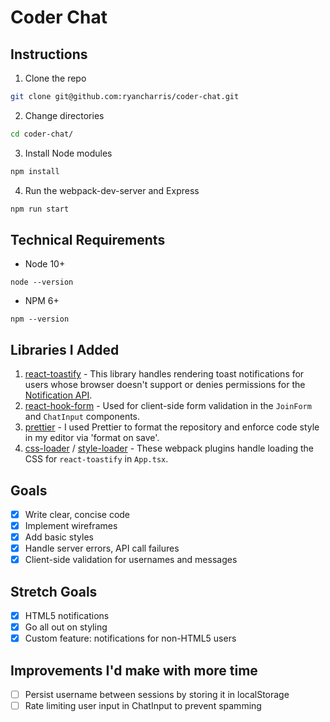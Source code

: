 # Coder Chat

## Instructions

1. Clone the repo

```bash
git clone git@github.com:ryancharris/coder-chat.git
```

2. Change directories

```bash
cd coder-chat/
```

3. Install Node modules

```bash
npm install
```

4. Run the webpack-dev-server and Express

```bash
npm run start
```

## Technical Requirements

- Node 10+

```
node --version
```

- NPM 6+

```
npm --version
```

## Libraries I Added

1. [react-toastify](https://fkhadra.github.io/react-toastify/introduction) - This library handles rendering toast notifications for users whose browser doesn't support or denies permissions for the [Notification API](https://developer.mozilla.org/en-US/docs/Web/API/Notification).
2. [react-hook-form](https://react-hook-form.com/) - Used for client-side form validation in the `JoinForm` and `ChatInput` components.
3. [prettier](https://prettier.io/) - I used Prettier to format the repository and enforce code style in my editor via 'format on save'.
4. [css-loader](https://github.com/webpack-contrib/css-loader) / [style-loader](https://github.com/webpack-contrib/style-loader) - These webpack plugins handle loading the CSS for `react-toastify` in `App.tsx`.

## Goals

- [x] Write clear, concise code
- [x] Implement wireframes
- [x] Add basic styles
- [x] Handle server errors, API call failures
- [x] Client-side validation for usernames and messages

## Stretch Goals

- [x] HTML5 notifications
- [x] Go all out on styling
- [x] Custom feature: notifications for non-HTML5 users

## Improvements I'd make with more time

- [ ] Persist username between sessions by storing it in localStorage
- [ ] Rate limiting user input in ChatInput to prevent spamming
